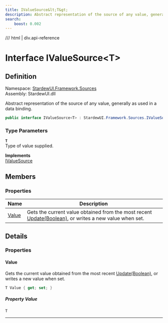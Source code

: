 ```yaml
---
title: IValueSource&lt;T&gt;
description: Abstract representation of the source of any value, generally as used in a data binding.
search:
    boost: 0.002
---
```


<link rel="stylesheet" href="/StardewUI/stylesheets/reference.css" />

/// html | div.api-reference

# Interface IValueSource&lt;T&gt;

## Definition

<div class="api-definition" markdown>

Namespace: [StardewUI.Framework.Sources](index.md)  
Assembly: StardewUI.dll  

</div>

Abstract representation of the source of any value, generally as used in a data binding.

```cs
public interface IValueSource<T> : StardewUI.Framework.Sources.IValueSource
```

### Type Parameters

**`T`**  
Type of value supplied.


**Implements**  
[IValueSource](ivaluesource.md)

## Members

### Properties

 | Name | Description |
| --- | --- |
| [Value](#value) | Gets the current value obtained from the most recent [Update(Boolean)](ivaluesource.md#updatebool), or writes a new value when set. | 

## Details

### Properties

#### Value

Gets the current value obtained from the most recent [Update(Boolean)](ivaluesource.md#updatebool), or writes a new value when set.

```cs
T Value { get; set; }
```

##### Property Value

`T`

-----

